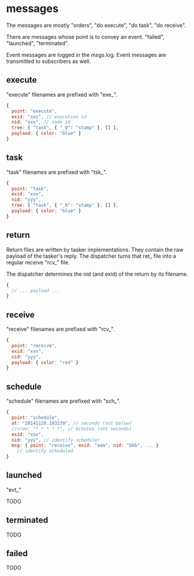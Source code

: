 
# messages

The messages are mostly "orders", "do execute", "do task", "do receive".

There are messages whose point is to convey an event. "failed", "launched", "terminated".

Event messages are logged in the msgs.log. Event messages are transmitted to subscribers as well.

## execute

"execute" filenames are prefixed with "exe_".

```js
{
  point: "execute",
  exid: "xxx", // execution id
  nid: "xxx", // node id
  tree: [ "task", { "_0": "stamp" }, [] ],
  payload: { color: "blue" }
}
```

## task

"task" filenames are prefixed with "tsk_".

```js
{
  point: "task",
  exid: "xxx",
  nid: "yyy",
  tree: [ "task", { "_0": "stamp" }, [] ],
  payload: { color: "blue" }
}
```

## return

Return files are written by tasker implementations. They contain the raw payload of the tasker's reply. The dispatcher turns that ret_ file into a regular receive "rcv_" file.

The dispatcher determines the nid (and exid) of the return by its filename.

```js
{
  // ... payload ...
}
```

## receive

"receive" filenames are prefixed with "rcv_".

```js
{
  point: "receive",
  exid: "xxx",
  nid: "yyy",
  payload: { color: "red" }
}
```

## schedule

"schedule" filenames are prefixed with "sch_".

```js
{
  point: "schedule",
  at: "20141128.103239", // seconds (not below)
  //cron: "* * * * *", // minutes (not seconds)
  exid: "xxx",
  nid: "yyy", // identify scheduler
  msg: { point: "receive", exid: "aaa", nid: "bbb", ... }
    // identify scheduled
}
```

## launched

"evt_"

TODO

## terminated

TODO

## failed

TODO

